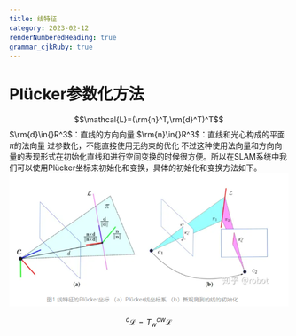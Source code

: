 ```yaml
---
title: 线特征
category: 2023-02-12
renderNumberedHeading: true
grammar_cjkRuby: true
---
```



# Plücker参数化方法
$$\mathcal{L}=(\rm{n}^T,\rm{d}^T)^T$$
$\rm{d}\in{}R^3$：直线的方向向量
$\rm{n}\in{}R^3$：直线和光心构成的平面$\pi$的法向量
过参数化，不能直接使用无约束的优化
不过这种使用法向量和方向向量的表现形式在初始化直线和进行空间变换的时候很方便。所以在SLAM系统中我们可以使用Plücker坐标来初始化和变换，具体的初始化和变换方法如下。
![enter description here](./images/1676182102033.png)

$${}^c\mathcal{L}={}T^c_w{}^w\mathcal{L}$$